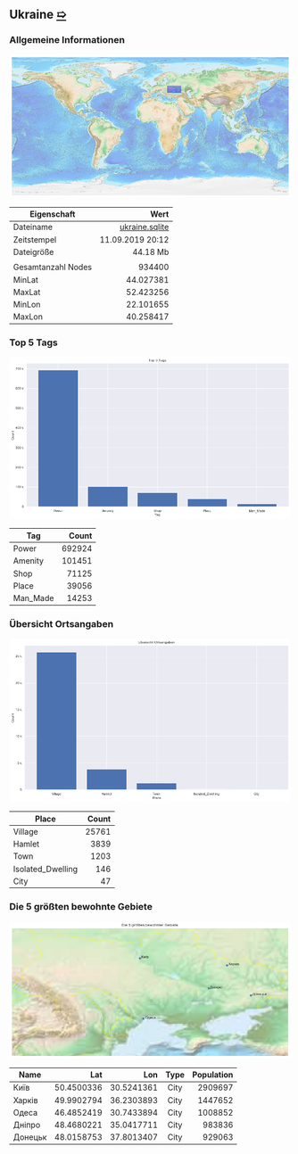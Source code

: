 ## Ukraine [&#10159;](ukraine.sqlite)

### Allgemeine Informationen

![Overview](./Images/ukraine_overview.png)

|Eigenschaft|Wert|
|-|-:|
Dateiname|[ukraine.sqlite](ukraine.sqlite)|
Zeitstempel|11.09.2019 20:12|
Dateigr&ouml;&szlig;e|44.18 Mb|
|||
Gesamtanzahl Nodes|934400|
|MinLat|44.027381|
|MaxLat|52.423256|
|MinLon|22.101655|
|MaxLon|40.258417|

### Top 5 Tags

![Tags](./Images/ukraine_tags.png)

|Tag|Count|
|-|-:|
|Power|692924|
|Amenity|101451|
|Shop|71125|
|Place|39056|
|Man_Made|14253|

### &Uuml;bersicht Ortsangaben

![Places](./Images/ukraine_places.png)

|Place|Count|
|-|-:|
|Village|25761|
|Hamlet|3839|
|Town|1203|
|Isolated_Dwelling|146|
|City|47|

### Die 5 gr&ouml;&szlig;ten bewohnte Gebiete

![Places](./Images/ukraine_topplaces.png)

|Name|Lat|Lon|Type|Population|
|----|--:|--:|:--:|---------:|
|Київ|50.4500336|30.5241361|City|2909697|
|Харків|49.9902794|36.2303893|City|1447652|
|Одеса|46.4852419|30.7433894|City|1008852|
|Дніпро|48.4680221|35.0417711|City|983836|
|Донецьк|48.0158753|37.8013407|City|929063|
